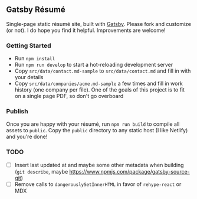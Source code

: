 ## Gatsby Résumé

Single-page static résumé site, built with [Gatsby](https://www.gatsbyjs.org/). Please fork and customize (or not). I do hope you find it helpful. Improvements are welcome!


### Getting Started

* Run `npm install`
* Run `npm run develop` to start a hot-reloading development server
* Copy `src/data/contact.md-sample` to `src/data/contact.md` and fill in with your details
* Copy `src/data/companies/acme.md-sample` a few times and fill in work history (one company per file). One of the goals of this project is to fit on a single page PDF, so don't go overboard


### Publish

Once you are happy with your résumé, run `npm run build` to compile all assets to `public`. Copy the `public` directory to any static host (I like Netlify) and you're done!


### TODO

* [ ] Insert last updated at and maybe some other metadata when building (`git describe`, maybe https://www.npmjs.com/package/gatsby-source-git)
* [ ] Remove calls to `dangerouslySetInnerHTML` in favor of `rehype-react` or MDX
